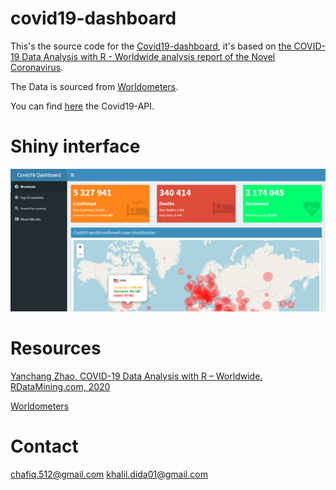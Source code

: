 # covid19-dashboard
This's the source code for the [Covid19-dashboard](https://covid19dashboard.shinyapps.io/covid19App/), it's based on [the COVID-19 Data Analysis with R - Worldwide analysis report of the Novel Coronavirus](http://www.rdatamining.com/docs/Coronavirus-data-analysis-world.pdf).


The Data is sourced from [Worldometers](https://www.worldometers.info/coronavirus/).

You can find [here](https://covid19-api-access.herokuapp.com/) the Covid19-API.

# Shiny interface

![alt text](./covid_dash.png "Shiny interface")

# Resources
[Yanchang Zhao, COVID-19 Data Analysis with R – Worldwide. RDataMining.com, 2020](http://www.rdatamining.com/docs/Coronavirus-data-analysis-world.pdf)

[Worldometers](https://www.worldometers.info/coronavirus/)

# Contact
[chafiq.512@gmail.com](mailto:chafiq.512@gmail.com)
[khalil.dida01@gmail.com](mailto:khalil.dida01@gmail.com)
